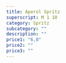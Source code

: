 ```yaml
---
title: Aperol Spritz
superscript: M 1 10
category: Spritz
subcategory: ""
description: ""
price1: "6,0"
price2: ""
price3: ""
---
```

